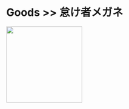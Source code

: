 # Goods >> 怠け者メガネ

<img src="https://res.cloudinary.com/silverbirder/image/upload/v1614433779/silver-birder.github.io/purchases/lazy_glasses.jpg" style="width: 200px"/>
